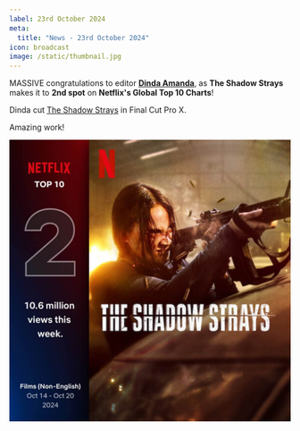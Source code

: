 ```yaml
---
label: 23rd October 2024
meta:
  title: "News - 23rd October 2024"
icon: broadcast
image: /static/thumbnail.jpg
---
```


MASSIVE congratulations to editor **[Dinda Amanda](https://www.imdb.com/name/nm4479362/)**, as **The Shadow Strays** makes it to **2nd spot** on **Netflix's Global Top 10 Charts**!

Dinda cut [The Shadow Strays](https://www.imdb.com/title/tt28349451/) in Final Cut Pro X.

Amazing work!

![](/static/the-shadow-strays-netflix.jpg)
